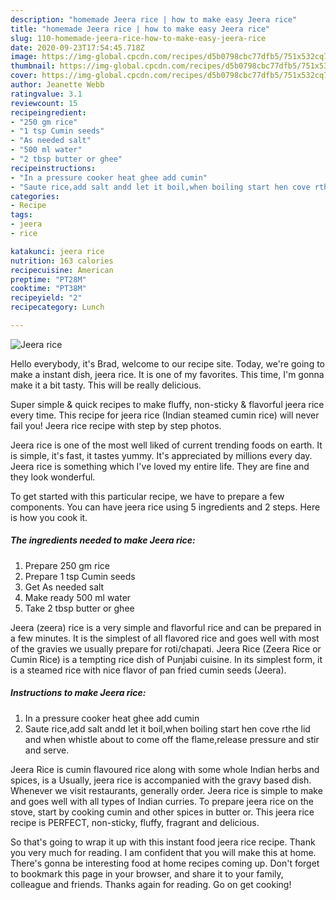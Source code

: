 ```yaml
---
description: "homemade Jeera rice | how to make easy Jeera rice"
title: "homemade Jeera rice | how to make easy Jeera rice"
slug: 110-homemade-jeera-rice-how-to-make-easy-jeera-rice
date: 2020-09-23T17:54:45.718Z
image: https://img-global.cpcdn.com/recipes/d5b0798cbc77dfb5/751x532cq70/jeera-rice-recipe-main-photo.jpg
thumbnail: https://img-global.cpcdn.com/recipes/d5b0798cbc77dfb5/751x532cq70/jeera-rice-recipe-main-photo.jpg
cover: https://img-global.cpcdn.com/recipes/d5b0798cbc77dfb5/751x532cq70/jeera-rice-recipe-main-photo.jpg
author: Jeanette Webb
ratingvalue: 3.1
reviewcount: 15
recipeingredient:
- "250 gm rice"
- "1 tsp Cumin seeds"
- "As needed salt"
- "500 ml water"
- "2 tbsp butter or ghee"
recipeinstructions:
- "In a pressure cooker heat ghee add cumin"
- "Saute rice,add salt andd let it boil,when boiling start hen cove rthe lid and when whistle about to come off the flame,release pressure and stir and serve."
categories:
- Recipe
tags:
- jeera
- rice

katakunci: jeera rice 
nutrition: 163 calories
recipecuisine: American
preptime: "PT28M"
cooktime: "PT38M"
recipeyield: "2"
recipecategory: Lunch

---
```



![Jeera rice](https://img-global.cpcdn.com/recipes/d5b0798cbc77dfb5/751x532cq70/jeera-rice-recipe-main-photo.jpg)

Hello everybody, it's Brad, welcome to our recipe site. Today, we're going to make a instant dish, jeera rice. It is one of my favorites. This time, I'm gonna make it a bit tasty. This will be really delicious.

Super simple &amp; quick recipes to make fluffy, non-sticky &amp; flavorful jeera rice every time. This recipe for jeera rice (Indian steamed cumin rice) will never fail you! Jeera rice recipe with step by step photos.

Jeera rice is one of the most well liked of current trending foods on earth. It is simple, it's fast, it tastes yummy. It's appreciated by millions every day. Jeera rice is something which I've loved my entire life. They are fine and they look wonderful.


To get started with this particular recipe, we have to prepare a few components. You can have jeera rice using 5 ingredients and 2 steps. Here is how you cook it.

<!--inarticleads1-->

##### The ingredients needed to make Jeera rice:

1. Prepare 250 gm rice
1. Prepare 1 tsp Cumin seeds
1. Get As needed salt
1. Make ready 500 ml water
1. Take 2 tbsp butter or ghee


Jeera (zeera) rice is a very simple and flavorful rice and can be prepared in a few minutes. It is the simplest of all flavored rice and goes well with most of the gravies we usually prepare for roti/chapati. Jeera Rice (Zeera Rice or Cumin Rice) is a tempting rice dish of Punjabi cuisine. In its simplest form, it is a steamed rice with nice flavor of pan fried cumin seeds (Jeera). 

<!--inarticleads2-->

##### Instructions to make Jeera rice:

1. In a pressure cooker heat ghee add cumin
1. Saute rice,add salt andd let it boil,when boiling start hen cove rthe lid and when whistle about to come off the flame,release pressure and stir and serve.


Jeera Rice is cumin flavoured rice along with some whole Indian herbs and spices, is a Usually, jeera rice is accompanied with the gravy based dish. Whenever we visit restaurants, generally order. Jeera rice is simple to make and goes well with all types of Indian curries. To prepare jeera rice on the stove, start by cooking cumin and other spices in butter or. This jeera rice recipe is PERFECT, non-sticky, fluffy, fragrant and delicious. 

So that's going to wrap it up with this instant food jeera rice recipe. Thank you very much for reading. I am confident that you will make this at home. There's gonna be interesting food at home recipes coming up. Don't forget to bookmark this page in your browser, and share it to your family, colleague and friends. Thanks again for reading. Go on get cooking!
